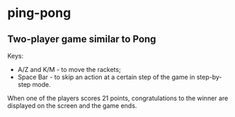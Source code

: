 # ping-pong
## Two-player game similar to Pong

Keys:
- A/Z and K/M - to move the rackets;
- Space Bar - to skip an action at a certain step of the game in step-by-step mode.

When one of the players scores 21 points, congratulations to the winner are displayed on the screen and the game ends.
